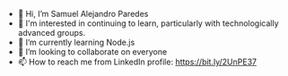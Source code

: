 - 👋 Hi, I’m Samuel Alejandro Paredes
- 👀 I'm interested in continuing to learn, particularly with technologically advanced groups.
- 🌱 I’m currently learning Node.js
- 💞️ I’m looking to collaborate on everyone
- 📫 How to reach me from LinkedIn profile: https://bit.ly/2UnPE37
